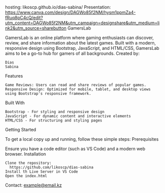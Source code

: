 hosting: likoscp.github.io/dias-sabina/
Presentation: https://www.canva.com/design/DAGWo85f2NM/hysm1ppmZa4-fRuq8pC4cQ/edit?utm_content=DAGWo85f2NM&utm_campaign=designshare&utm_medium=link2&utm_source=sharebutton
GamersLab

GamersLab is an online platform where gaming enthusiasts can discover, review, and share information about the latest games. Built with a modern, responsive design using Bootstrap, JavaScript, and HTML/CSS, GamersLab aims to be a go-to hub for gamers of all backgrounds.
Created by:

    Dias
    Sabina
    
Features

    Game Reviews: Users can read and share reviews of popular games.
    Responsive Design: Optimized for mobile, tablet, and desktop views using Bootstrap's responsive framework.

Built With

    Bootstrap - For styling and responsive design
    JavaScript - For dynamic content and interactive elements
    HTML/CSS - For structuring and styling pages

Getting Started

To get a local copy up and running, follow these simple steps:
Prerequisites

Ensure you have a code editor (such as VS Code) and a modern web browser.
Installation

    Clone the repository:
      https://github.com/likoscp/dias-sabina
    Install th Live Server in VS Code
    Open the index.html

Contact:
    example@email.kz
